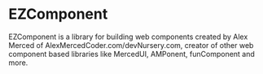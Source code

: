 # EZComponent

EZComponent is a library for building web components created by Alex Merced of AlexMercedCoder.com/devNursery.com, creator of other web component based libraries like MercedUI, AMPonent, funComponent and more. 